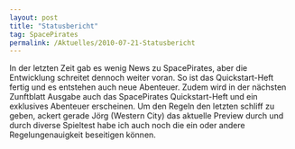 ```yaml
---
layout: post
title: "Statusbericht"
tag: SpacePirates
permalink: /Aktuelles/2010-07-21-Statusbericht
---
```


In der letzten Zeit gab es wenig News zu SpacePirates, aber die Entwicklung schreitet dennoch weiter voran. So ist das Quickstart-Heft fertig und es entstehen auch neue Abenteuer. Zudem wird in der nächsten Zunftblatt Ausgabe auch das SpacePirates Quickstart-Heft und ein exklusives Abenteuer erscheinen. Um den Regeln den letzten schliff zu geben, ackert gerade Jörg (Western City) das aktuelle Preview durch und durch diverse Spieltest habe ich auch noch die ein oder andere Regelungenauigkeit beseitigen können.


